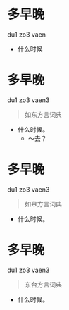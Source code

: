 # 多早晚
du1 zo3 vaen
- 什么时候

# 多早晚
du1 zo3 vaen3
> 如东方言词典
- 什么时候。
  - ～去？

# 多早晚
du1 zo3 vaen3
> 如皋方言词典
- 什么时候。

# 多早晚
du1 zo3 vaen3
> 东台方言词典
- 什么时候。
